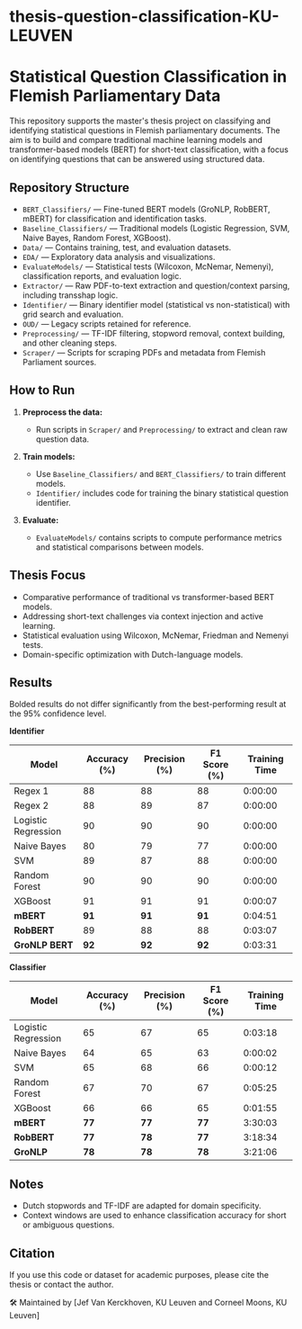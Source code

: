 # thesis-question-classification-KU-LEUVEN

# Statistical Question Classification in Flemish Parliamentary Data

This repository supports the master's thesis project on classifying and identifying statistical questions in Flemish parliamentary documents. The aim is to build and compare traditional machine learning models and transformer-based models (BERT) for short-text classification, with a focus on identifying questions that can be answered using structured data.

## Repository Structure

- `BERT_Classifiers/` — Fine-tuned BERT models (GroNLP, RobBERT, mBERT) for classification and identification tasks.
- `Baseline_Classifiers/` — Traditional models (Logistic Regression, SVM, Naive Bayes, Random Forest, XGBoost).
- `Data/` — Contains training, test, and evaluation datasets.
- `EDA/` — Exploratory data analysis and visualizations.
- `EvaluateModels/` — Statistical tests (Wilcoxon, McNemar, Nemenyi), classification reports, and evaluation logic.
- `Extractor/` — Raw PDF-to-text extraction and question/context parsing, including transshap logic.
- `Identifier/` — Binary identifier model (statistical vs non-statistical) with grid search and evaluation.
- `OUD/` — Legacy scripts retained for reference.
- `Preprocessing/` — TF-IDF filtering, stopword removal, context building, and other cleaning steps.
- `Scraper/` — Scripts for scraping PDFs and metadata from Flemish Parliament sources.

##  How to Run

1. **Preprocess the data:**
   - Run scripts in `Scraper/` and `Preprocessing/` to extract and clean raw question data.

2. **Train models:**
   - Use `Baseline_Classifiers/` and `BERT_Classifiers/` to train different models.
   - `Identifier/` includes code for training the binary statistical question identifier.

3. **Evaluate:**
   - `EvaluateModels/` contains scripts to compute performance metrics and statistical comparisons between models.

##  Thesis Focus

- Comparative performance of traditional vs transformer-based BERT models.
- Addressing short-text challenges via context injection and active learning.
- Statistical evaluation using Wilcoxon, McNemar,  Friedman and Nemenyi tests.
- Domain-specific optimization with Dutch-language models.

## Results 

Bolded results do not differ significantly from the best-performing result at the 95% confidence level.

**Identifier**

| Model               | Accuracy (%) | Precision (%) | F1 Score (%) | Training Time |
| ------------------- | ------------ | ------------- | ------------ | ------------- |
| Regex 1             | 88           | 88            | 88           | 0:00:00       |
| Regex 2             | 88           | 89            | 87           | 0:00:00       |
| Logistic Regression | 90           | 90            | 90           | 0:00:00       |
| Naive Bayes         | 80           | 79            | 77           | 0:00:00       |
| SVM                 | 89           | 87            | 88           | 0:00:00       |
| Random Forest       | 90           | 90            | 90           | 0:00:00       |
| XGBoost             | 91           | 91            | 91           | 0:00:07       |
| **mBERT**           | **91**       | **91**        | **91**       | 0:04:51       |
| **RobBERT**         | 89           | 88            | 88           | 0:03:07       |
| **GroNLP BERT**     | **92**       | **92**        | **92**       | 0:03:31       |


**Classifier**

| Model               | Accuracy (%) | Precision (%) | F1 Score (%) | Training Time |
| ------------------- | ------------ | ------------- | ------------ | ------------- |
| Logistic Regression | 65           | 67            | 65           | 0:03:18       |
| Naive Bayes         | 64           | 65            | 63           | 0:00:02       |
| SVM                 | 65           | 68            | 66           | 0:00:12       |
| Random Forest       | 67           | 70            | 67           | 0:05:25       |
| XGBoost             | 66           | 66            | 65           | 0:01:55       |
| **mBERT**           | **77**       | **77**        | **77**       | 3:30:03       |
| **RobBERT**         | **77**       | **78**        | **77**       | 3:18:34       |
| **GroNLP**          | **78**       | **78**        | **78**       | 3:21:06       |






##  Notes

- Dutch stopwords and TF-IDF are adapted for domain specificity.
- Context windows are used to enhance classification accuracy for short or ambiguous questions.

##  Citation

If you use this code or dataset for academic purposes, please cite the thesis or contact the author.


🛠 Maintained by [Jef Van Kerckhoven, KU Leuven and Corneel Moons, KU Leuven]
